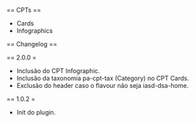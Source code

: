 == CPTs ==

* Cards
* Infographics

== Changelog ==

== 2.0.0 =
* Inclusão do CPT Infographic.
* Inclusão da taxonomia pa-cpt-tax (Category) no CPT Cards.
* Exclusão do header caso o flavour não seja iasd-dsa-home.

== 1.0.2 =
* Init do plugin.
